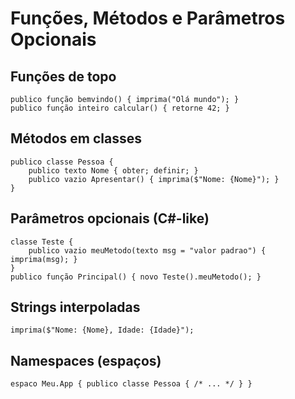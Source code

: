 # Funções, Métodos e Parâmetros Opcionais

## Funções de topo
```pordosol
publico função bemvindo() { imprima("Olá mundo"); }
publico função inteiro calcular() { retorne 42; }
```

## Métodos em classes
```pordosol
publico classe Pessoa {
    publico texto Nome { obter; definir; }
    publico vazio Apresentar() { imprima($"Nome: {Nome}"); }
}
```

## Parâmetros opcionais (C#-like)
```pordosol
classe Teste {
    publico vazio meuMetodo(texto msg = "valor padrao") { imprima(msg); }
}
publico função Principal() { novo Teste().meuMetodo(); }
```

## Strings interpoladas
```pordosol
imprima($"Nome: {Nome}, Idade: {Idade}");
```

## Namespaces (espaços)
```pordosol
espaco Meu.App { publico classe Pessoa { /* ... */ } }
```
